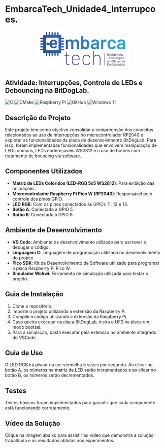 # EmbarcaTech_Unidade4_Interrupcoes.
<p align="center">
  <img src="Group 658.png" alt="EmbarcaTech" width="300">
</p>

## Atividade: Interrupções, Controle de LEDs e Debouncing na BitDogLab.

![C](https://img.shields.io/badge/c-%2300599C.svg?style=for-the-badge&logo=c&logoColor=white)
![CMake](https://img.shields.io/badge/CMake-%23008FBA.svg?style=for-the-badge&logo=cmake&logoColor=white)
![Raspberry Pi](https://img.shields.io/badge/-Raspberry_Pi-C51A4A?style=for-the-badge&logo=Raspberry-Pi)
![GitHub](https://img.shields.io/badge/github-%23121011.svg?style=for-the-badge&logo=github&logoColor=white)
![Windows 11](https://img.shields.io/badge/Windows%2011-%230079d5.svg?style=for-the-badge&logo=Windows%2011&logoColor=white)

## Descrição do Projeto

Este projeto tem como objetivo consolidar a compreensão dos conceitos relacionados ao uso de interrupções no microcontrolador RP2040 e explorar as funcionalidades da placa de desenvolvimento BitDogLab. Para isso, foram implementadas funcionalidades que envolvem manipulação de LEDs comuns, LEDs endereçáveis WS2812 e o uso de botões com tratamento de bouncing via software.

## Componentes Utilizados

- **Matriz de LEDs Coloridos (LED-RGB 5x5 WS2812)**: Para exibição das animações.
- **Microcontrolador Raspberry Pi Pico W (RP2040)**: Responsável pelo controle dos pinos GPIO.
- **LED RGB**: Com os pinos conectados às GPIOs 11, 12 e 13.
- **Botão A**: Conectado à GPIO 5.
- **Botão B**: Conectado à GPIO 6.

## Ambiente de Desenvolvimento

- **VS Code**: Ambiente de desenvolvimento utilizado para escrever e debugar o código.
- **Linguagem C**: Linguagem de programação utilizada no desenvolvimento do projeto.
- **Pico SDK**: Kit de Desenvolvimento de Software utilizado para programar a placa Raspberry Pi Pico W.
- **Simulador Wokwi**: Ferramenta de simulação utilizada para testar o projeto.

## Guia de Instalação

1. Clone o repositório:
2. Importe o projeto utilizando a extensão da Raspberry Pi.
3. Compile o código utilizando a extensão da Raspberry Pi.
4. Caso queira executar na placa BitDogLab, insira o UF2 na placa em modo bootsel.
5. Para a simulação, basta executar pela extensão no ambiente integrado do VSCode.

## Guia de Uso

O LED RGB irá piscar na cor vermelha 5 vezes por segundo. Ao clicar no botão A, os números na matriz de LED serão incrementados e ao clicar no botão B, os números serão decrementados.

## Testes

Testes básicos foram implementados para garantir que cada componente está funcionando corretamente. 

## Vídeo da Solução

Clique na imagem abaixo para assistir ao vídeo que demonstra a solução trabalhada e os resultados obtidos nos experimentos:

